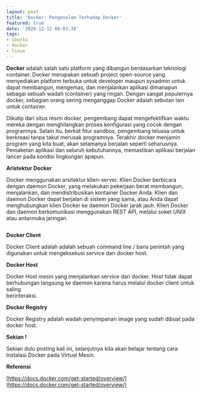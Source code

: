 ```yaml
---
layout: post
title: 'Docker: Pengenalan Terhadap Docker'
featured: true
date: '2020-12-12 08:03:38'
tags:
- ubuntu
- docker
- linux
---
```


 **Docker** adalah salah satu platform yang dibangun berdasarkan teknologi container. Docker merupakan sebuah project open-source yang menyediakan platform terbuka untuk developer maupun sysadmin untuk dapat membangun, mengemas, dan menjalankan aplikasi dimanapun sebagai sebuah wadah (container) yang ringan. Dengan sangat populernya docker, sebagian orang sering menganggap Docker adalah sebutan lain untuk container.

<!--kg-card-begin: html--><script async src="https://pagead2.googlesyndication.com/pagead/js/adsbygoogle.js"></script><ins class="adsbygoogle" style="display:block; text-align:center;" data-ad-layout="in-article" data-ad-format="fluid" data-ad-client="ca-pub-1515372853161377" data-ad-slot="1986938311"></ins><script>
     (adsbygoogle = window.adsbygoogle || []).push({});
</script><!--kg-card-end: html-->

Dikutip dari situs resmi docker, pengembang dapat mengefektifkan waktu mereka dengan menghilangkan proses konfigurasi yang cocok dengan programnya. Selain itu, berkat fitur sandbox, pengembang leluasa untuk berkreasi tanpa takut merusak programnya. Terakhir docker menjamin program yang kita buat, akan selamanya berjalan seperti seharusnya. Pemaketan aplikasi dan seluruh kebutuhannya, memastikan aplikasi berjalan lancer pada kondisi lingkungan apapun.

**Aristektur Docker**

Docker menggunakan arsitektur klien-server. Klien Docker berbicara dengan daemon Docker, yang melakukan pekerjaan berat membangun, menjalankan, dan mendistribusikan kontainer Docker Anda. Klien dan daemon Docker dapat berjalan di sistem yang sama, atau Anda dapat menghubungkan klien Docker ke daemon Docker jarak jauh. Klien Docker dan daemon berkomunikasi menggunakan REST API, melalui soket UNIX atau antarmuka jaringan.

<figure class="kg-card kg-image-card"><img src="/content/images/2020/12/image-10.png" class="kg-image" alt srcset="/content/images/size/w600/2020/12/image-10.png 600w, /content/images/size/w1000/2020/12/image-10.png 1000w, /content/images/2020/12/image-10.png 1034w" sizes="(min-width: 720px) 720px"></figure>

**Docker Client**

Docker Client adalah adalah sebuah command line / baris perintah yang  
digunakan untuk mengeksekusi service dari docker host.

**Docker Host**

Docker Host mesin yang menjalankan service dari docker. Host tidak dapat  
berhubungan langsung ke daemon karena harus melalui docker client untuk saling  
berinteraksi.

**Docker Registry**

Docker Registry adalah wadah penyimpanan image yang sudah dibuat pada  
docker host.

**Sekian !**

Sekian dulu posting kali ini, selanjutnya kita akan belajar tentang cara Instalasi Docker pada Virtual Mesin.

**Referensi**

[https://docs.docker.com/get-started/overview/](https://docs.docker.com/get-started/overview/)


